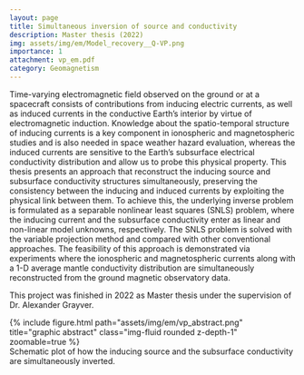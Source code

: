 ```yaml
---
layout: page
title: Simultaneous inversion of source and conductivity
description: Master thesis (2022)
img: assets/img/em/Model_recovery__Q-VP.png
importance: 1
attachment: vp_em.pdf
category: Geomagnetism
---
```


Time-varying electromagnetic field observed on the ground or at a spacecraft consists of contributions from inducing electric currents, as well as induced currents in the conductive Earth’s interior by virtue of electromagnetic induction. Knowledge about the spatio-temporal structure of inducing currents is a key component in ionospheric and magnetospheric studies and is also needed in space weather hazard evaluation, whereas the induced currents are sensitive to the Earth’s subsurface electrical conductivity distribution and allow us to probe this physical property. This thesis presents an approach that reconstruct the inducing source and subsurface conductivity structures simultaneously, preserving the consistency between the inducing and induced currents by exploiting the physical link between them. To achieve this, the underlying inverse problem is formulated as a separable nonlinear least squares (SNLS) problem, where the inducing current and the subsurface conductivity enter as linear and non-linear model unknowns, respectively. The SNLS problem is solved with the variable projection method and compared with other conventional approaches. The feasibility of this approach is demonstrated via experiments where the ionospheric and magnetospheric currents along with a 1-D average mantle conductivity distribution are simultaneously reconstructed from the ground magnetic observatory data.

This project was finished in 2022 as Master thesis under the supervision of Dr. Alexander Grayver.

<div class="row">
    <div class="col-sm mt-3 mt-md-0">
        {% include figure.html path="assets/img/em/vp_abstract.png" title="graphic abstract" class="img-fluid rounded z-depth-1" zoomable=true %}
    </div>
</div>
<div class="caption">
    Schematic plot of how the inducing source and the subsurface conductivity are simultaneously inverted.
</div>

